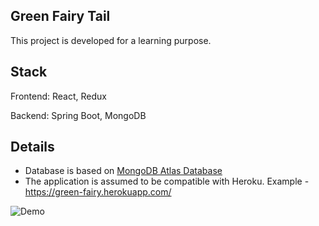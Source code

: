 ## Green Fairy Tail
This project is developed for a learning purpose. 

## Stack

Frontend: React, Redux

Backend: Spring Boot, MongoDB

## Details

- Database is based on [MongoDB Atlas Database](https://www.mongodb.com/)
- The application is assumed to be compatible with Heroku. Example - https://green-fairy.herokuapp.com/

![Demo](https://github.com/ibelogolovy/green-fairy-tail.git)